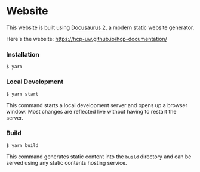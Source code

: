 # Website

This website is built using [Docusaurus 2](https://docusaurus.io/), a modern static website generator.

Here's the website: https://hcp-uw.github.io/hcp-documentation/

### Installation

```
$ yarn
```

### Local Development

```
$ yarn start
```

This command starts a local development server and opens up a browser window. Most changes are reflected live without having to restart the server.

### Build

```
$ yarn build
```

This command generates static content into the `build` directory and can be served using any static contents hosting service.



